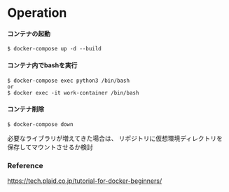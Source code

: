 # Operation
#### コンテナの起動
```
$ docker-compose up -d --build
```
#### コンテナ内でbashを実行
```
$ docker-compose exec python3 /bin/bash
or
$ docker exec -it work-container /bin/bash
```
#### コンテナ削除
```
$ docker-compose down
```

必要なライブラリが増えてきた場合は、
リポジトリに仮想環境ディレクトリを保存してマウントさせるか検討


### Reference
https://tech.plaid.co.jp/tutorial-for-docker-beginners/
